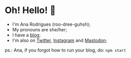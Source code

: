 # Oh! Hello! 👋
* I'm Ana Rodrigues (roo-dree-guhsh);
* My pronouns are she/her;
* I have a [blog](https://ohhelloana.blog);
* I'm also on [Twitter](https://twitter.com/ohhelloana), [Instagram](https://instagram.com/ohhelloana) and [Mastodon](https://mastodon.social/@ohhelloana);


ps.: Ana, if you forgot how to run your blog, do:
`npm start`
